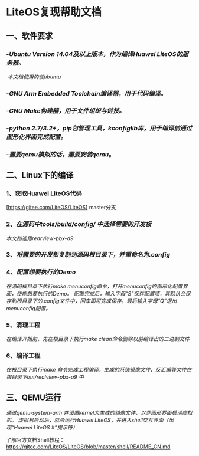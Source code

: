 # LiteOS复现帮助文档

## 一、软件要求

### -***Ubuntu Version 14.04及以上版本，作为编译Huawei LiteOS的服务器。***

​    *本文档使用的使ubuntu*

### -***GNU Arm Embedded Toolchain编译器，用于代码编译。***

### -***GNU Make构建器，用于文件组织与链接。***

### -***python 2.7/3.2+，pip包管理工具，kconfiglib库，用于编译前通过图形化界面完成配置。***

### -***需要qemu模拟的话，需要安装qemu***。

## 二、Linux下的编译

### 1、获取Huawei LiteOS代码

[https://gitee.com/LiteOS/LiteOS] master分支

### 2、***在源码中tools/build/config/ 中选择需要的开发板***

*本文档选用rearview-pbx-a9*

### 3、***将需要的开发板复制到源码根目录下，并重命名为.config***

### 4、***配置想要执行的Demo***

*在源码根目录下执行make menuconfig命令，打开menuconfig的图形化配置界面，使能想要执行的Demo。
配置完成后，输入字母“S”保存配置项，其默认会保存到根目录下的.config文件中，回车即可完成保存。最后输入字母“Q”退出menuconfig配置。*

### 5、清理工程

*在编译开始前，先在根目录下执行make clean命令删除以前编译出的二进制文件*

### 6、编译工程

*在根目录下执行make 命令完成工程编译，生成的系统镜像文件、反汇编等文件在根目录下out/realview-pbx-a9 中*

## 三、QEMU运行

*通过qemu-system-arm 并设置kernel为生成的镜像文件，以非图形界面启动虚拟机。
虚拟机启动后，就会运行Huawei LiteOS，并进入shell交互界面（出现“Huawei LiteOS #”提示符）*

了解官方文档Shell教程：
https://gitee.com/LiteOS/LiteOS/blob/master/shell/README_CN.md
